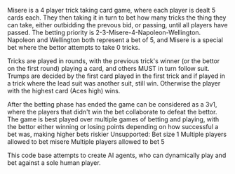 Misere is a 4 player trick taking card game, where each player is dealt 5 cards each. They then taking it in turn to bet how many tricks the thing they can take, either outbidding the prevous bid, or passing, until
all players have passed. The betting priority is 2-3-Misere-4-Napoleon-Wellington. Napoleon and Wellington both represent a bet of 5, and Misere is a special bet where the bettor attempts to take 0 tricks.

Tricks are played in rounds, with the previous trick's winner (or the bettor on the first round) playing a card, and others MUST in turn follow suit. Trumps are decided by the first card played in the first trick
and if played in a trick where the lead suit was another suit, still win. Otherwise the player with the highest card (Aces high) wins.

After the betting phase has ended the game can be considered as a 3v1, where the players that didn't win the bet collaborate to defeat the bettor. 
The game is best played over multiple games of betting and playing, with the bettor either winning or losing points depending on how successful a bet was, making higher bets riskier
Unsupported: Bet size 1
             Multiple players allowed to bet misere
             Multiple players allowed to bet 5

This code base attempts to create AI agents, who can dynamically play and bet against a sole human player.
